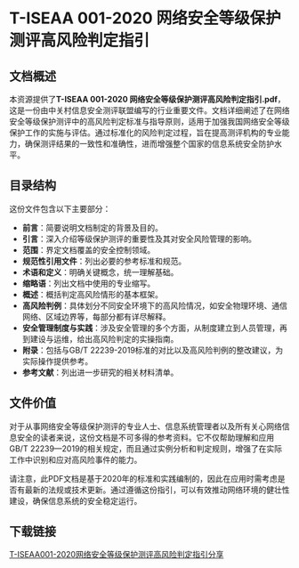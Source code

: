 # T-ISEAA 001-2020 网络安全等级保护测评高风险判定指引

## 文档概述

本资源提供了**T-ISEAA 001-2020 网络安全等级保护测评高风险判定指引.pdf**，这是一份由中关村信息安全测评联盟编写的行业重要文件。文档详细阐述了在网络安全等级保护测评中的高风险判定标准与指导原则，适用于加强我国网络安全等级保护工作的实施与评估。通过标准化的风险判定过程，旨在提高测评机构的专业能力，确保测评结果的一致性和准确性，进而增强整个国家的信息系统安全防护水平。

## 目录结构

这份文件包含以下主要部分：

- **前言**：简要说明文档制定的背景及目的。
- **引言**：深入介绍等级保护测评的重要性及其对安全风险管理的影响。
- **范围**：界定文档覆盖的安全控制领域。
- **规范性引用文件**：列出必要的参考标准和规范。
- **术语和定义**：明确关键概念，统一理解基础。
- **缩略语**：列出文档中使用的专业缩写。
- **概述**：概括判定高风险情形的基本框架。
- **高风险判例**：具体划分不同安全环境下的高风险情况，如安全物理环境、通信网络、区域边界等，每部分都有详尽解释。
- **安全管理制度与实践**：涉及安全管理的多个方面，从制度建立到人员管理，再到建设与运维，给出高风险判定的实操指南。
- **附录**：包括与GB/T 22239-2019标准的对比以及高风险判例的整改建议，为实际操作提供参考。
- **参考文献**：列出进一步研究的相关材料清单。

## 文件价值

对于从事网络安全等级保护测评的专业人士、信息系统管理者以及所有关心网络信息安全的读者来说，这份文档是不可多得的参考资料。它不仅帮助理解和应用GB/T 22239—2019的相关规定，而且通过实例分析和判定规则，增强了在实际工作中识别和应对高风险事件的能力。

请注意，此PDF文档是基于2020年的标准和实践编制的，因此在应用时需考虑是否有最新的法规或技术更新。通过遵循这份指引，可以有效推动网络环境的健壮性建设，确保信息系统的安全稳定运行。

## 下载链接

[T-ISEAA001-2020网络安全等级保护测评高风险判定指引分享](https://pan.quark.cn/s/6cb4d41e8bfc)